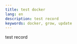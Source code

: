 ```yaml
---
title: test docker
lang: en
description: test record
keywords: docker, grow, update
---
```


test record
